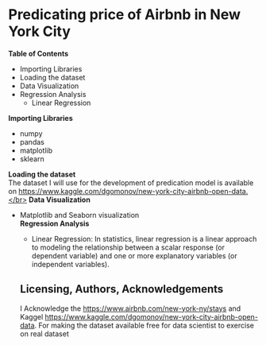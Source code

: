 # Predicating price of Airbnb in New York City
**Table of Contents**</br>
* Importing Libraries
* Loading the dataset
* Data Visualization
* Regression Analysis
  * Linear Regression

**Importing Libraries**</br>
* numpy
* pandas
* matplotlib
* sklearn

**Loading the dataset**</br>
The dataset I will use for the development of predication model is available on https://www.kaggle.com/dgomonov/new-york-city-airbnb-open-data.</br>
**Data Visualization**</br>
* Matplotlib and Seaborn visualization </br>
**Regression Analysis**</br>
  * Linear Regression: In statistics, linear regression is a linear approach to modeling the relationship between a scalar response (or dependent variable) and one or more explanatory variables (or independent variables). 
  
  ## Licensing, Authors, Acknowledgements
  I Acknowledge the https://www.airbnb.com/new-york-ny/stays and Kaggel https://www.kaggle.com/dgomonov/new-york-city-airbnb-open-data. For making the dataset available free for data scientist to exercise on real dataset
